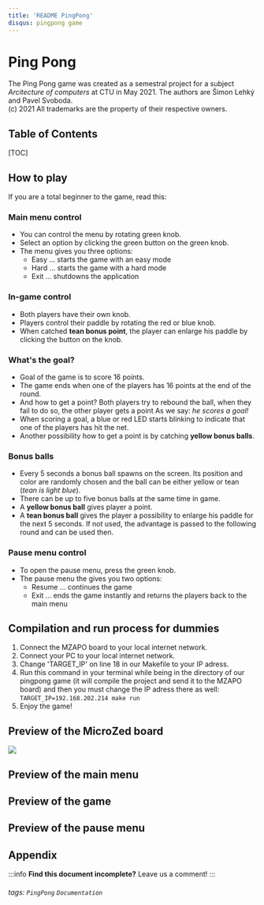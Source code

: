 ```yaml
---
title: 'README PingPong'
disqus: pingpong game
---
```

# Ping Pong

The Ping Pong game was created as a semestral project for a subject *Arcitecture of computers* at CTU in May 2021.
The authors are Šimon Lehký and Pavel Svoboda.  
(c) 2021 All trademarks are the property of their respective owners.

## Table of Contents

[TOC]

## How to play

If you are a total beginner to the game, read this:

### Main menu control
* You can control the menu by rotating green knob.
* Select an option by clicking the green button on the green knob.
* The menu gives you three options:
    * Easy ... starts the game with an easy mode
    * Hard ... starts the game with a hard mode
    * Exit ... shutdowns the application

### In-game control
* Both players have their own knob.
* Players control their paddle by rotating the red or blue knob.
* When catched **tean bonus point**, the player can enlarge his paddle by clicking the button on the knob.

### What's the goal?
* Goal of the game is to score 16 points.
* The game ends when one of the players has 16 points at the end of the round.
* And how to get a point? Both players try to rebound the ball, when they fail to do so, the other player gets a point As we say: *he scores a goal!*
* When scoring a goal, a blue or red LED starts blinking to indicate that one of the players has hit the net.
* Another possibility how to get a point is by catching **yellow bonus balls**.

### Bonus balls
* Every 5 seconds a bonus ball spawns on the screen. Its position and color are randomly chosen and the ball can be either yellow or tean (*tean is light blue*).
* There can be up to five bonus balls at the same time in game.
* A **yellow bonus ball** gives player a point.
* A **tean bonus ball** gives the player a possibility to enlarge his paddle for the next 5 seconds. If not used, the advantage is passed to the following round and can be used then.

### Pause menu control
* To open the pause menu, press the green knob.
* The pause menu the gives you two options:
    * Resume ... continues the game
    * Exit ... ends the game instantly and returns the players back to the main menu


## Compilation and run process for dummies
1. Connect the MZAPO board to your local internet network.
2. Connect your PC to your local internet network.
3. Change 'TARGET_IP' on line 18 in our Makefile to your IP adress.
4. Run this command in your terminal while being in the directory of our pingpong game (it will compile the project and send it to the MZAPO board) and then you must change the IP adress there as well:  
`TARGET_IP=192.168.202.214 make run`
5. Enjoy the game!

## Preview of the MicroZed board

![](https://i.imgur.com/qwI8ZB1.png)

## Preview of the main menu



## Preview of the game



## Preview of the pause menu



## Appendix

:::info
**Find this document incomplete?** Leave us a comment!
:::

###### tags: `PingPong` `Documentation`

